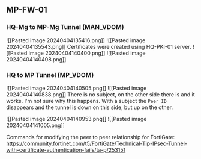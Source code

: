 ## MP-FW-01
### HQ-Mg to MP-Mg Tunnel (MAN_VDOM)
![[Pasted image 20240404135416.png]]
![[Pasted image 20240404135543.png]]
Certificates were created using HQ-PKI-01 server.
![[Pasted image 20240404140400.png]]
![[Pasted image 20240404140408.png]]

###  HQ to MP Tunnel (MP_VDOM)
![[Pasted image 20240404140505.png]]
![[Pasted image 20240404140838.png]]
There is no subject, on the other side there is and it works. I'm not sure why this happens. With a subject the `Peer ID` disappears and the tunnel is down on this side, but up on the other.

![[Pasted image 20240404140953.png]]
![[Pasted image 20240404141005.png]]

Commands for modifying the peer to peer relationship for FortiGate:
https://community.fortinet.com/t5/FortiGate/Technical-Tip-IPsec-Tunnel-with-certificate-authentication-fails/ta-p/253151